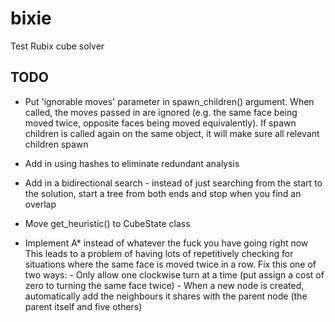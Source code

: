 # bixie
Test Rubix cube solver


## TODO
- Put 'ignorable moves' parameter in spawn_children() argument. When called, the moves passed in are ignored (e.g. the same face being moved twice, opposite faces being moved equivalently). If spawn children is called again on the same object, it will make sure all relevant children spawn
- Add in using hashes to eliminate redundant analysis
- Add in a bidirectional search - instead of just searching from the start to the solution, start a tree from both ends and stop when you find an overlap
- Move get_heuristic() to CubeState class

- Implement A* instead of whatever the fuck you have going right now
    This leads to a problem of having lots of repetitively checking for situations where the same face is moved twice in a row. Fix this one of two ways:
        - Only allow one clockwise turn at a time (put assign a cost of zero to turning the same face twice)
        - When a new node is created, automatically add the neighbours it shares with the parent node (the parent itself and five others)